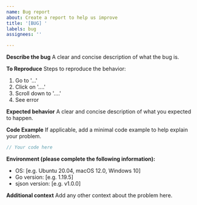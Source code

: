 ```yaml
---
name: Bug report
about: Create a report to help us improve
title: '[BUG] '
labels: bug
assignees: ''

---
```


**Describe the bug**
A clear and concise description of what the bug is.

**To Reproduce**
Steps to reproduce the behavior:
1. Go to '...'
2. Click on '....'
3. Scroll down to '....'
4. See error

**Expected behavior**
A clear and concise description of what you expected to happen.

**Code Example**
If applicable, add a minimal code example to help explain your problem.

```go
// Your code here
```

**Environment (please complete the following information):**
 - OS: [e.g. Ubuntu 20.04, macOS 12.0, Windows 10]
 - Go version: [e.g. 1.19.5]
 - sjson version: [e.g. v1.0.0]

**Additional context**
Add any other context about the problem here.